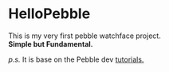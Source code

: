 # HelloPebble
This is my very first pebble watchface project.   
**Simple but Fundamental.**

*p.s.* It is base on the Pebble dev [tutorials.](https://developer.getpebble.com/tutorials/watchface-tutorial/part1/)
